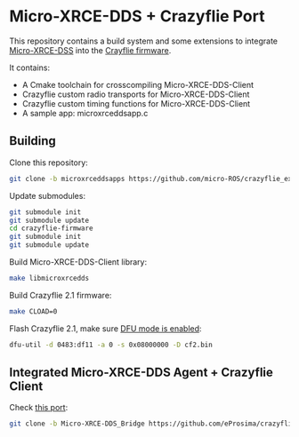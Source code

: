 # Micro-XRCE-DDS + Crazyflie Port

This repository contains a build system and some extensions to integrate [Micro-XRCE-DSS](https://micro-xrce-dds.readthedocs.io/en/latest/) into the [Crayflie firmware](https://github.com/bitcraze/crazyflie-firmware).

It contains:
 - A Cmake toolchain for crosscompiling Micro-XRCE-DDS-Client
 - Crazyflie custom radio transports for Micro-XRCE-DDS-Client
 - Crazyflie custom timing functions for Micro-XRCE-DDS-Client
 - A sample app: microxrceddsapp.c


## Building

Clone this repository:

```bash
git clone -b microxrceddsapps https://github.com/micro-ROS/crazyflie_extensions.git
```

Update submodules:

```bash
git submodule init
git submodule update
cd crazyflie-firmware
git submodule init
git submodule update
```

Build Micro-XRCE-DDS-Client library:

```bash
make libmicroxrcedds
```

Build Crazyflie 2.1 firmware:

```bash
make CLOAD=0
```

Flash Crazyflie 2.1, make sure [DFU mode is enabled](https://www.bitcraze.io/docs/crazyflie-firmware/master/dfu/):

```bash
dfu-util -d 0483:df11 -a 0 -s 0x08000000 -D cf2.bin
```

## Integrated Micro-XRCE-DDS Agent + Crazyflie Client

Check [this port](https://github.com/eProsima/crazyflie-clients-python/tree/Micro-XRCE-DDS_Bridge):

```bash
git clone -b Micro-XRCE-DDS_Bridge https://github.com/eProsima/crazyflie-clients-python/tree/Micro-XRCE-DDS_Bridge
```